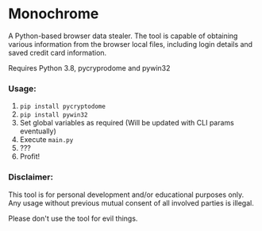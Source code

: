 # Monochrome
A Python-based browser data stealer. The tool is capable of obtaining
various information from the browser local files, including login details and saved credit card information.

Requires Python 3.8, pycryprodome and pywin32

### Usage:
1. ``pip install pycryptodome``
2. ``pip install pywin32``
3. Set global variables as required (Will be updated with CLI params eventually)
4. Execute ``main.py``
5. ???
6. Profit!

### Disclaimer:
This tool is for personal development and/or educational purposes only. Any usage without
previous mutual consent of all involved parties is illegal.

Please don't use the tool for evil things.